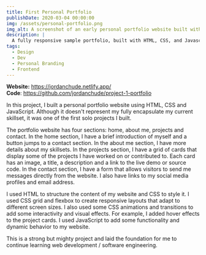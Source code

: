 ```yaml
---
title: First Personal Portfolio
publishDate: 2020-03-04 00:00:00
img: /assets/personal-portfolio.png
img_alt: A screenshot of an early personal portfolio website built with HTML, CSS, and JavaScript.
description: |
  A fully responsive sample portfolio, built with HTML, CSS, and Javascript that utilizes a JSON API for an updated projects section.
tags:
  - Design
  - Dev
  - Personal Branding
  - Frontend
---
```


**Website:** https://jordanchude.netlify.app/ <br>
**Code**: https://github.com/jordanchude/project-1-portfolio

In this project, I built a personal portfolio website using HTML, CSS and JavaScript. Although it doesn't represent my fully encapsulate my current skillset, it was one of the first solo projects I built.

The portfolio website has four sections: home, about me, projects and contact. In the home section, I have a brief introduction of myself and a button jumps to a contact section. In the about me section, I have more details about my skillsets. In the projects section, I have a grid of cards that display some of the projects I have worked on or contributed to. Each card has an image, a title, a description and a link to the live demo or source code. In the contact section, I have a form that allows visitors to send me messages directly from the website. I also have links to my social media profiles and email address.

I used HTML to structure the content of my website and CSS to style it. I used CSS grid and flexbox to create responsive layouts that adapt to different screen sizes. I also used some CSS animations and transitions to add some interactivity and visual effects. For example, I added hover effects to the project cards. I used JavaScript to add some functionality and dynamic behavior to my website.

This is a strong but mighty project and laid the foundation for me to continue learning web development / software engineering.